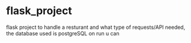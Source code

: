 # flask_project
flask project to handle a resturant and what type of requests/API needed, the database used is postgreSQL
on run u can 

